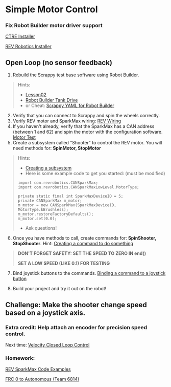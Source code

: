 # Simple Motor Control
### Fix Robot Builder motor driver support
[CTRE Installer](https://docs.ctre-phoenix.com/en/stable/ch05_PrepWorkstation.html?highlight=robotbuilder#option-1-windows-installer-strongly-recommended)

[REV Robotics Installer](https://docs.revrobotics.com/sparkmax/rev-hardware-client/getting-started-with-the-rev-hardware-client#installation-instructions)


## Open Loop (no sensor feedback)
1. Rebuild the Scrappy test base software using Robot Builder.
> Hints:
> - [Lesson02](Lesson02.md)
> - [Robot Builder Tank Drive](https://docs.wpilib.org/en/stable/docs/software/wpilib-tools/robotbuilder/writing-code/robotbuilder-drive-tank.html)
> - or Cheat: [Scrappy YAML for Robot Builder](./Lesson05_files/Scrappy.yaml)
2. Verify that you can connect to Scrappy and spin the wheels correctly.
3. Verify REV motor and SparkMax wiring: [REV Wiring](https://docs.revrobotics.com/sparkmax/gs-sm/wiring-the-spark-max)
4. If you haven't already, verify that the SparkMax has a CAN address (between 1 and 62) and spin the motor with the configuration software.  [Motor Test](https://docs.revrobotics.com/sparkmax/gs-sm/connect-a-spark-max-over-usb)
5. Create a subsystem called "Shooter" to control the REV motor.  You will need methods for: **SpinMotor, StopMotor**
> Hints:
> - [Creating a subsystem](https://docs.wpilib.org/en/stable/docs/software/commandbased/subsystems.html#simple-subsystem-example)
> - Here is some example code to get you started: (must be modified)
>```
>import com.revrobotics.CANSparkMax;
>import com.revrobotics.CANSparkMaxLowLevel.MotorType;
>
>private static final int SparkMaxDeviceID = 5;
>private CANSparkMax m_motor;
>m_motor = new CANSparkMax(SparkMaxDeviceID, MotorType.kBrushless);
>m_motor.restoreFactoryDefaults();
>m_motor.set(0.0);
>```
> - Ask questions!

6. Once you have methods to call, create commands for: **SpinShooter, StopShooter**.  Hint: [Creating a command to do something](https://docs.wpilib.org/en/stable/docs/software/commandbased/commands.html)
> **DON'T FORGET SAFETY: SET THE SPEED TO ZERO IN end()**
>
> **SET A LOW SPEED (LIKE 0.1) FOR TESTING**

7. Bind joystick buttons to the commands.  [Binding a command to a joystick button](https://docs.wpilib.org/en/stable/docs/software/commandbased/binding-commands-to-triggers.html#binding-a-command-to-a-joystick-button)

8. Build your project and try it out on the robot!

## Challenge: Make the shooter change speed based on a joystick axis.

### Extra credit: Help attach an encoder for precision speed control.
Next time: [Velocity Closed Loop Control](https://github.com/REVrobotics/SPARK-MAX-Examples/tree/master/Java/Velocity%20Closed%20Loop%20Control)

### Homework:
[REV SparkMax Code Examples](https://github.com/REVrobotics/SPARK-MAX-Examples)

[FRC 0 to Autonomous (Team 6814)](https://www.youtube.com/watch?v=ihO-mw_4Qpo)
